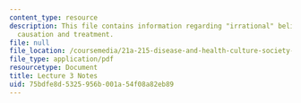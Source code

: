 ```yaml
---
content_type: resource
description: This file contains information regarding "irrational" beliefs in disease
  causation and treatment.
file: null
file_location: /coursemedia/21a-215-disease-and-health-culture-society-and-ethics-spring-2012/75bdfe8d5325956b001a54f08a82eb89_MIT21A_215S12_lecture_03.pdf
file_type: application/pdf
resourcetype: Document
title: Lecture 3 Notes
uid: 75bdfe8d-5325-956b-001a-54f08a82eb89
---
```

